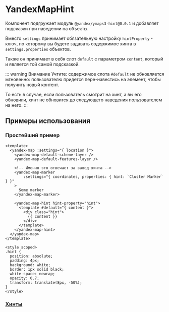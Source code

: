 # YandexMapHint

Компонент подгружает модуль `@yandex/ymaps3-hint@0.0.1` и добавляет подсказки при наведении на объекты.

Вместо `settings` принимает обязательную настройку `hintProperty` - ключ, по которому вы будете задавать содержимое хинта в `settings.properties` объектов. 

Также он принимает в себя слот `default` с параметром `content`, который и является той самой подсказкой.

::: warning Внимание
Учтите: содержимое слота `#default` не обновляется мгновенно: пользователю придется пере-навестись на элемент, чтобы получить новый контент.

То есть в случае, если пользователь смотрит на хинт, а вы его обновили, хинт не обновится до следующего наведения пользователем на него.
:::

## Примеры использования

### Простейший пример

```vue
<template>
  <yandex-map :settings="{ location }">
    <yandex-map-default-scheme-layer />
    <yandex-map-default-features-layer />

    <!-- Именно это отвечает за вывод хинта -->
    <yandex-map-marker
        :settings="{ coordinates, properties: { hint: `Cluster Marker` } }"
    >
      Some marker
    </yandex-map-marker>
    
    <yandex-map-hint hint-property="hint">
      <template #default="{ content }">
        <div class="hint">
          {{ content }}
        </div>
      </template>
    </yandex-map-hint>
  </yandex-map>
</template>

<style scoped>
.hint {
  position: absolute;
  padding: 4px;
  background: white;
  border: 1px solid black;
  white-space: nowrap;
  opacity: 0.7;
  transform: translate(8px, -50%);
}
</style>
```

### [Хинты](/examples/hint)

